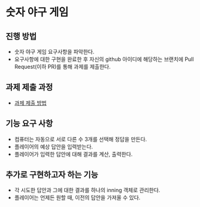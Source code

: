# 숫자 야구 게임
## 진행 방법
* 숫자 야구 게임 요구사항을 파악한다.
* 요구사항에 대한 구현을 완료한 후 자신의 github 아이디에 해당하는 브랜치에 Pull Request(이하 PR)를 통해 과제를 제출한다.

## 과제 제출 과정
* [과제 제출 방법](https://github.com/next-step/nextstep-docs/tree/master/precourse)



## 기능 요구 사항

- 컴퓨터는 자동으로 서로 다른 수 3개를 선택해 정답을 만든다.
- 플레이어의 예상 답안을 입력받는다.
- 플레이어가 입력한 답안에 대해 결과를 계산, 출력한다.



## 추가로 구현하고자 하는 기능

- 각 시도한 답안과 그에 대한 결과를 하나의 inning 객체로 관리한다.
- 플레이어는 언제든 원할 때, 이전의 답안을 가져올 수 있다.